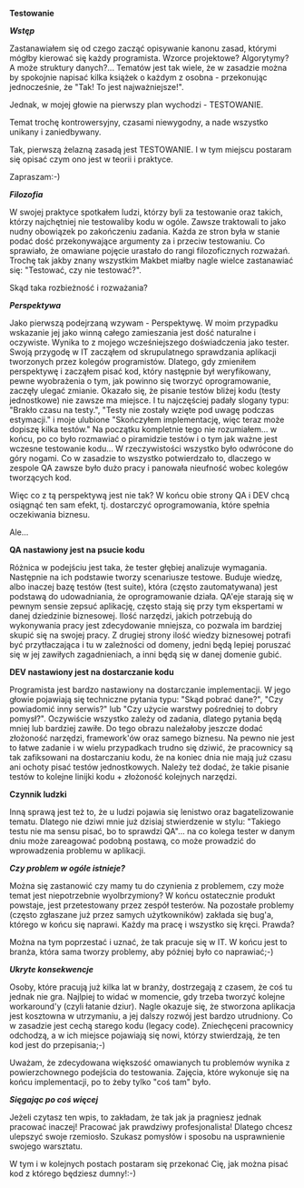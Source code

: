 **Testowanie**

***Wstęp***

Zastanawiałem się od czego zacząć opisywanie kanonu zasad, którymi mógłby kierować się każdy programista. 
Wzorce projektowe? Algorytymy? A może struktury danych?... Tematów jest tak wiele, że w zasadzie można by spokojnie napisać kilka książek o każdym z osobna - przekonując jednocześnie, że "Tak! To jest najważniejsze!".

Jednak, w mojej głowie na pierwszy plan wychodzi - TESTOWANIE. 

Temat trochę kontrowersyjny, czasami niewygodny, a nade wszystko unikany i zaniedbywany.

Tak, pierwszą żelazną zasadą jest TESTOWANIE. I w tym miejscu postaram się opisać czym ono jest w teorii i praktyce.

Zapraszam:-)

***Filozofia***

W swojej praktyce spotkałem ludzi, którzy byli za testowanie oraz takich, którzy najchętniej nie testowaliby kodu w ogóle. Zawsze traktowali to jako nudny obowiązek po zakończeniu zadania.
Każda ze stron była w stanie podać dość przekonywające argumenty za i przeciw testowaniu. Co sprawiało, że omawiane pojęcie urastało do rangi filozoficznych rozważań. Trochę tak jakby znany wszystkim Makbet miałby nagle wielce zastanawiać się: "Testować, czy nie testować?".

Skąd taka rozbieżność i rozważania?

***Perspektywa***

Jako pierwszą podejrzaną wzywam - Perspektywę. W moim przypadku wskazanie jej jako winną całego zamieszania jest dość naturalne i oczywiste. Wynika to z mojego wcześniejszego doświadczenia jako tester.
Swoją przygodę w IT zacząłem od skrupulatnego sprawdzania aplikacji tworzonych przez kolegów programistów. 
Dlatego, gdy zmieniłem perspektywę i zacząłem pisać kod, który następnie był weryfikowany, pewne wyobrażenia o tym, jak powinno się tworzyć oprogramowanie, zaczęły ulegać zmianie.
Okazało się, że pisanie testów bliżej kodu (testy jednostkowe) nie zawsze ma miejsce. I tu najczęściej padały slogany typu: "Brakło czasu na testy.", "Testy nie zostały wzięte pod uwagę podczas estymacji." i moje ulubione "Skończyłem implementację, więc teraz może dopiszę kilka testów."
Na początku kompletnie tego nie rozumiałem... w końcu, po co było rozmawiać o piramidzie testów i o tym jak ważne jest wczesne testowanie kodu... W rzeczywistości wszystko było odwrócone do góry nogami.
Co w zasadzie to wszystko potwierdzało to, dlaczego w zespole QA zawsze było dużo pracy i panowała nieufność wobec kolegów tworzących kod.

Więc co z tą perspektywą jest nie tak? W końcu obie strony QA i DEV chcą osiągnąć ten sam efekt, tj. dostarczyć oprogramowania, które spełnia oczekiwania biznesu.

Ale...

****QA nastawiony jest na psucie kodu****

Różnica w podejściu jest taka, że tester głębiej analizuje wymagania. Następnie na ich podstawie tworzy scenariusze testowe. Buduje wiedzę, albo inaczej bazę testów (test suite), która (często zautomatywana) jest podstawą do udowadniania, że oprogramowanie działa. 
QA'eje starają się w pewnym sensie zepsuć aplikację, często stają się przy tym ekspertami w danej dziedzinie biznesowej.
Ilość narzędzi, jakich potrzebują do wykonywania pracy jest zdecydowanie mniejsza, co pozwala im bardziej skupić się na swojej pracy.
Z drugiej strony ilość wiedzy biznesowej potrafi być przytłaczająca i tu w zależności od domeny, jedni będą lepiej poruszać się w jej zawiłych zagadnieniach, a inni będą się w danej domenie gubić.

****DEV nastawiony jest na dostarczanie kodu****

Programista jest bardzo nastawiony na dostarczanie implementacji. W jego głowie pojawiają się techniczne pytania typu: "Skąd pobrać dane?", "Czy powiadomić inny serwis?" lub "Czy użycie warstwy pośredniej to dobry pomysł?".
Oczywiście wszystko zależy od zadania, dlatego pytania będą mniej lub bardziej zawiłe. 
Do tego obrazu należałoby jeszcze dodać złożoność narzędzi, framework'ów oraz samego biznesu.
Na pewno nie jest to łatwe zadanie i w wielu przypadkach trudno się dziwić, że pracownicy są tak zafiksowani na dostarczaniu kodu, że na koniec dnia nie mają już czasu ani ochoty pisać testów jednostkowych.
Należy też dodać, że takie pisanie testów to kolejne linijki kodu + złożoność kolejnych narzędzi.

****Czynnik ludzki****

Inną sprawą jest też to, że u ludzi pojawia się lenistwo oraz bagatelizowanie tematu. Dlatego nie dziwi mnie już dzisiaj stwierdzenie w stylu: "Takiego testu nie ma sensu pisać, bo to sprawdzi QA"... na co kolega tester w danym dniu może zareagować podobną postawą, co może prowadzić do wprowadzenia problemu w aplikacji. 

***Czy problem w ogóle istnieje?***

Można się zastanowić czy mamy tu do czynienia z problemem, czy może temat jest niepotrzebnie wyolbrzymiony? W końcu ostatecznie produkt powstaje, jest przetestowany 
przez zespół testerów. Na pozostałe problemy (często zgłaszane już przez samych użytkowników) zakłada się bug'a, którego w końcu się naprawi. 
Każdy ma pracę i wszystko się kręci. 
Prawda?

Można na tym poprzestać i uznać, że tak pracuje się w IT. W końcu jest to branża, która sama tworzy problemy, aby później było co naprawiać;-)

***Ukryte konsekwencje***

Osoby, które pracują już kilka lat w branży, dostrzegają z czasem, że coś tu jednak nie gra. Najlpiej to widać w momencie, gdy trzeba tworzyć kolejne workaround'y (czyli łatanie dziur).
Nagle okazuje się, że stworzona aplikacja jest kosztowna w utrzymaniu, a jej dalszy rozwój jest bardzo utrudniony. Co w zasadzie jest cechą starego kodu (legacy code).
Zniechęceni pracownicy odchodzą, a w ich miejsce pojawiają się nowi, którzy stwierdzają, że ten kod jest do przepisania;-)

Uważam, że zdecydowana większość omawianych tu problemów wynika z powierzchownego podejścia do testowania. Zajęcia, które wykonuje się na końcu implementacji, po to żeby tylko "coś tam" było.


***Sięgając po coś więcej***

Jeżeli czytasz ten wpis, to zakładam, że tak jak ja pragniesz jednak pracować inaczej! Pracować jak prawdziwy profesjonalista! Dlatego chcesz ulepszyć swoje rzemiosło. Szukasz pomysłów i sposobu na usprawnienie swojego warsztatu.

W tym i w kolejnych postach postaram się przekonać Cię, jak można pisać kod z którego będziesz dumny!:-)











